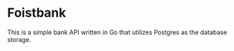 # Foistbank

This is a simple bank API written in Go that utilizes Postgres as the database storage.
